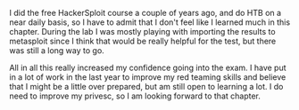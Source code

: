 I did the free HackerSploit course a couple of years ago, and do HTB on a near daily basis, so I have to admit that I don't feel like I learned much in this chapter. During the lab I was mostly playing with importing the results to metasploit since I think that would be really helpful for the test, but there was still a long way to go.

All in all this really increased my confidence going into the exam. I have put in a lot of work in the last year to improve my red teaming skills and believe that I might be a little over prepared, but am still open to learning a lot. I do need to improve my privesc, so I am looking forward to that chapter.
